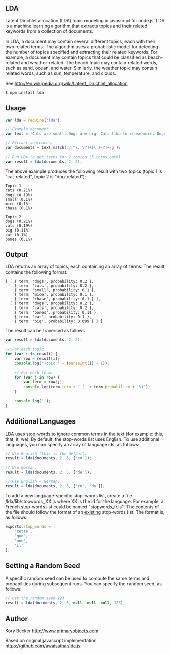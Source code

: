 ﻿LDA
--------

Latent Dirichlet allocation (LDA) topic modeling in javascript for node.js.
LDA is a machine learning algorithm that extracts topics and their related keywords from a collection of documents.

In LDA, a document may contain several different topics, each with their own related terms. The algorithm uses a probabilistic model for detecting the number of topics specified and extracting their related keywords. For example, a document may contain topics that could be classified as beach-related and weather-related. The beach topic may contain related words, such as sand, ocean, and water. Similarly, the weather topic may contain related words, such as sun, temperature, and clouds.

See http://en.wikipedia.org/wiki/Latent_Dirichlet_allocation

```bash
$ npm install lda
```

## Usage
```javascript
var lda = require('lda');

// Example document.
var text = 'Cats are small. Dogs are big. Cats like to chase mice. Dogs like to eat bones.';

// Extract sentences.
var documents = text.match( /[^\.!\?]+[\.!\?]+/g );

// Run LDA to get terms for 2 topics (5 terms each).
var result = lda(documents, 2, 5);
```

The above example produces the following result with two topics (topic 1 is "cat-related", topic 2 is "dog-related"):
```
Topic 1
cats (0.21%)
dogs (0.19%)
small (0.1%)
mice (0.1%)
chase (0.1%)

Topic 2
dogs (0.21%)
cats (0.19%)
big (0.11%)
eat (0.1%)
bones (0.1%)
```

## Output

LDA returns an array of topics, each containing an array of terms. The result contains the following format:

```
[ [ { term: 'dogs', probability: 0.2 },
    { term: 'cats', probability: 0.2 },
    { term: 'small', probability: 0.1 },
    { term: 'mice', probability: 0.1 },
    { term: 'chase', probability: 0.1 } ],
  [ { term: 'dogs', probability: 0.2 },
    { term: 'cats', probability: 0.2 },
    { term: 'bones', probability: 0.11 },
    { term: 'eat', probability: 0.1 },
    { term: 'big', probability: 0.099 } ] ]
```

The result can be traversed as follows:

```javascript
var result = lda(documents, 2, 5);

// For each topic.
for (var i in result) {
	var row = result[i];
	console.log('Topic ' + (parseInt(i) + 1));
	
	// For each term.
	for (var j in row) {
		var term = row[j];
		console.log(term.term + ' (' + term.probability + '%)');
	}
	
	console.log('');
}
```

## Additional Languages

LDA uses [stop-words](https://en.wikipedia.org/wiki/Stop_words) to ignore common terms in the text (for example: this, that, it, we). By default, the stop-words list uses English. To use additional languages, you can specify an array of language ids, as follows: 

```javascript
// Use English (this is the default).
result = lda(documents, 2, 5, ['en']);

// Use German.
result = lda(documents, 2, 5, ['de']);

// Use English + German.
result = lda(documents, 2, 5, ['en', 'de']);
```

To add a new language-specific stop-words list, create a file /lda/lib/stopwords_XX.js where XX is the id for the language. For example, a French stop-words list could be named "stopwords_fr.js". The contents of the file should follow the format of an [existing](https://github.com/primaryobjects/lda/blob/master/lib/stopwords_en.js) stop-words list. The format is, as follows:

```javascript
exports.stop_words = [
    'cette',
    'que',
    'une',
    'il'
];
```

## Setting a Random Seed

A specific random seed can be used to compute the same terms and probabilities during subsequent runs. You can specify the random seed, as follows:

```javascript
// Use the random seed 123.
result = lda(documents, 2, 5, null, null, null, 123);
```

## Author

Kory Becker
http://www.primaryobjects.com

Based on original javascript implementation
https://github.com/awaisathar/lda.js
